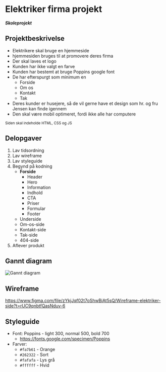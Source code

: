 # Elektriker firma projekt
***Skoleprojekt***

## Projektbeskrivelse
+ Elektrikere skal bruge en hjemmeside
+ hjemmesiden bruges til at promovere deres firma
+ Der skal laves et logo
+ Kunden har ikke valgt en farve
+ Kunden har bestemt at bruge Poppins google font
+ De har efterspurgt som minimum en
  - Forside
  - Om os
  - Kontakt
  - Tak
+ Deres kunder er husejere, så de vil gerne have et design som hr. og fru Jensen kan finde igennem
+ Den skal være mobil optimeret, fordi ikke alle har computere

<sub>Siden skal indeholde HTML, CSS og JS</sub>

## Delopgaver
1. Lav tidsordning
2. Lav wireframe
3. Lav styleguide
4. Begynd på kodning
    - **Forside**
      - Header
      - Hero
      - Information
      - Indhold
      - CTA
      - Priser
      - Formular
      - Footer
    - Underside
    - Om-os-side
    - Kontakt-side
    - Tak-side
    - 404-side
5. Aflever produkt

## Gannt diagram
![Gannt diagram](https://rasmuslytje.dk/wp-content/uploads/2022/11/gantt.png)

## Wireframe
https://www.figma.com/file/zYkjJqf02t7oShwBiAt5sQ/Wireframe-elektriker-side?t=rUC9qnbtfQasNduv-6

## Styleguide
+ Font: Poppins - light 300, normal 500, bold 700 
  - https://fonts.google.com/specimen/Poppins
+ Farver: 
  - `#fa7b61` - Orange
  - `#262322` - Sort
  - `#fafafa` - Lys grå
  - `#ffffff` - Hvid

